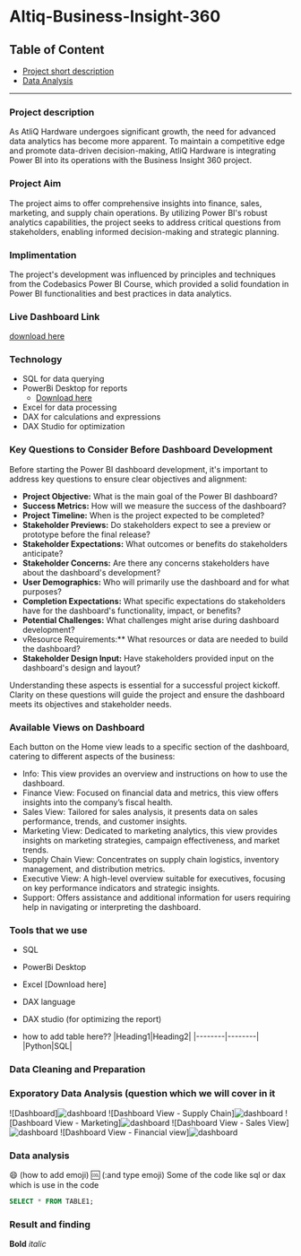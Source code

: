 # Altiq-Business-Insight-360

## Table of Content

- [Project short description](#project-short-description)
- [Data Analysis](#data-analysis)

---
### Project description
As AtliQ Hardware undergoes significant growth, the need for advanced data analytics has become more apparent. To maintain a competitive edge and promote data-driven decision-making, AtliQ Hardware is integrating Power BI into its operations with the Business Insight 360 project.

### Project Aim
The project aims to offer comprehensive insights into finance, sales, marketing, and supply chain operations. By utilizing Power BI's robust analytics capabilities, the project seeks to address critical questions from stakeholders, enabling informed decision-making and strategic planning.

### Implimentation
The project's development was influenced by principles and techniques from the Codebasics Power BI Course, which provided a solid foundation in Power BI functionalities and best practices in data analytics.

### Live Dashboard Link
[download here](https://app.powerbi.com/links/-rCl-PN9vx?ctid=0cb8250f-3ddf-4c46-914a-7ac630038b4c&pbi_source=linkShare)

### Technology
- SQL for data querying
- PowerBi Desktop for reports
  - [Download here](https://powerbi.microsoft.com/en-us/downloads)
- Excel for data processing
- DAX for calculations and expressions
- DAX Studio for optimization

### Key Questions to Consider Before Dashboard Development
Before starting the Power BI dashboard development, it's important to address key questions to ensure clear objectives and alignment:

- **Project Objective:** What is the main goal of the Power BI dashboard?
- **Success Metrics:** How will we measure the success of the dashboard?
- **Project Timeline:** When is the project expected to be completed?
- **Stakeholder Previews:** Do stakeholders expect to see a preview or prototype before the final release?
- **Stakeholder Expectations:** What outcomes or benefits do stakeholders anticipate?
- **Stakeholder Concerns:** Are there any concerns stakeholders have about the dashboard's development?
- **User Demographics:** Who will primarily use the dashboard and for what purposes?
- **Completion Expectations:** What specific expectations do stakeholders have for the dashboard's functionality, impact, or benefits?
- **Potential Challenges:** What challenges might arise during dashboard development?
- vResource Requirements:** What resources or data are needed to build the dashboard?
- **Stakeholder Design Input:** Have stakeholders provided input on the dashboard's design and layout?

Understanding these aspects is essential for a successful project kickoff. Clarity on these questions will guide the project and ensure the dashboard meets its objectives and stakeholder needs.

### Available Views on Dashboard

Each button on the Home view leads to a specific section of the dashboard, catering to different aspects of the business:

- Info: This view provides an overview and instructions on how to use the dashboard.
- Finance View: Focused on financial data and metrics, this view offers insights into the company’s fiscal health.
- Sales View: Tailored for sales analysis, it presents data on sales performance, trends, and customer insights.
- Marketing View: Dedicated to marketing analytics, this view provides insights on marketing strategies, campaign effectiveness, and market trends.
- Supply Chain View: Concentrates on supply chain logistics, inventory management, and distribution metrics.
- Executive View: A high-level overview suitable for executives, focusing on key performance indicators and strategic insights.
- Support: Offers assistance and additional information for users requiring help in navigating or interpreting the dashboard.


### Tools that we use
- SQL
- PowerBi Desktop
  
- Excel [Download here] 
- DAX language
- DAX studio (for optimizing the report)

- how to add table here??
  |Heading1|Heading2|
  |--------|--------|
  |Python|SQL|

### Data Cleaning and Preparation



### Exporatory Data Analysis (question which we will cover in it

![Dashboard]![dashboard](https://github.com/RiyaSinghPatel/Altiq-Business-Insight-360/assets/148413456/2c39671b-78b7-417e-b40f-55e03cf5d05f)
![Dashboard View - Supply Chain]![dashboard](https://github.com/RiyaSinghPatel/Altiq-Business-Insight-360/assets/148413456/2451a328-066e-4759-9879-404ba9e5cf40)
![Dashboard View - Marketing]![dashboard](https://github.com/RiyaSinghPatel/Altiq-Business-Insight-360/assets/148413456/b2e58388-a65e-4138-9edd-672a2aac4378)
![Dashboard View - Sales View]![dashboard](https://github.com/RiyaSinghPatel/Altiq-Business-Insight-360/assets/148413456/bbfa3eab-28c1-4692-ab8d-900bc4871e14)
![Dashboard View - Financial view]![dashboard](https://github.com/RiyaSinghPatel/Altiq-Business-Insight-360/assets/148413456/73e96600-5ede-4ac9-a29d-cdb871be1791)


### Data analysis
😄 (how to add emoji)
🆒 (:and type emoji)
Some of the code like sql or dax which is use in the code

```sql
SELECT * FROM TABLE1;
```


### Result and finding

**Bold**
*italic*
